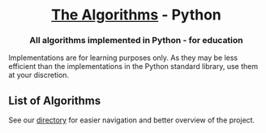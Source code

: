 <div align="center">
<!-- Title: -->
  <h1><a href="https://github.com/theperfectcoder/The-algoritms.git">The Algorithms</a> - Python</h1>
<!-- Labels: -->

<!-- Short description: -->
  <h3>All algorithms implemented in Python - for education</h3>
</div>

Implementations are for learning purposes only. As they may be less efficient than the implementations in the Python standard library, use them at your discretion.

## List of Algorithms

See our [directory](DIRECTORY.md) for easier navigation and better overview of the project.
